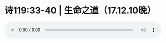 # 诗119:33-40 | 生命之道（17.12.10晚）

<audio style="width: 100%;" preload="false" controls controlslist="nodownload"><source src="//cdn.wechat.edu.pl/audio/mp3/old/17794.mp3" type="audio/mpeg">Your browser does not support the audio element.</audio>


